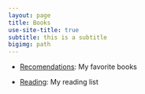```yaml
---
layout: page
title: Books
use-site-title: true
subtitle: this is a subtitle
bigimg: path
---
```



- [<u>Recomendations</u>](recomendations): My favorite books


- [<u>Reading</u>](reading): My reading list


